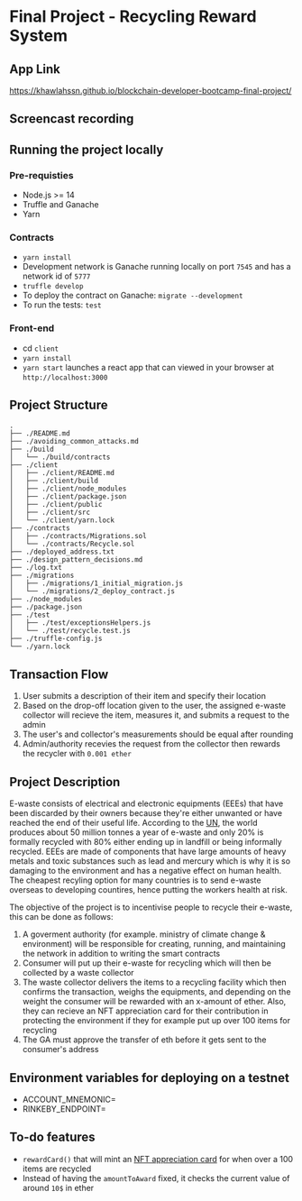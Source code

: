 # Final Project - Recycling Reward System
## App Link
https://khawlahssn.github.io/blockchain-developer-bootcamp-final-project/

## Screencast recording
## Running the project locally
### Pre-requisties
- Node.js >= 14
- Truffle and Ganache
- Yarn

### Contracts
- `yarn install`
- Development network is Ganache running locally on port `7545` and has a network id of `5777`
- `truffle develop`
- To deploy the contract on Ganache: `migrate --development`
- To run the tests: `test`

### Front-end
- cd `client`
- `yarn install`
- `yarn start` launches a react app that can viewed in your browser at `http://localhost:3000`

## Project Structure
```
.
├── ./README.md
├── ./avoiding_common_attacks.md
├── ./build
│   └── ./build/contracts
├── ./client
│   ├── ./client/README.md
│   ├── ./client/build
│   ├── ./client/node_modules
│   ├── ./client/package.json
│   ├── ./client/public
│   ├── ./client/src
│   └── ./client/yarn.lock
├── ./contracts
│   ├── ./contracts/Migrations.sol
│   └── ./contracts/Recycle.sol
├── ./deployed_address.txt
├── ./design_pattern_decisions.md
├── ./log.txt
├── ./migrations
│   ├── ./migrations/1_initial_migration.js
│   └── ./migrations/2_deploy_contract.js
├── ./node_modules
├── ./package.json
├── ./test
│   ├── ./test/exceptionsHelpers.js
│   └── ./test/recycle.test.js
├── ./truffle-config.js
└── ./yarn.lock
```

## Transaction Flow
1. User submits a description of their item and specify their location
2. Based on the drop-off location given to the user, the assigned e-waste collector will recieve the item, measures it, and submits a request to the admin
3. The user's and collector's measurements should be equal after rounding
4. Admin/authority recevies the request from the collector then rewards the recycler with `0.001 ether`
## Project Description
E-waste consists of electrical and electronic equipments (EEEs) that have been discarded by their owners because they're either unwanted or have reached the end of their useful life. According to the [UN](https://www.unep.org/news-and-stories/press-release/un-report-time-seize-opportunity-tackle-challenge-e-waste), the world produces about 50 million tonnes a year of e-waste and only 20% is formally recycled with 80% either ending up in landfill or being informally recycled. EEEs are made of components that have large amounts of heavy metals and toxic substances such as lead and mercury which is why it is so damaging to the environment and has a negative effect on human health. The cheapest recyling option for many countries is to send e-waste overseas to developing countires, hence putting the workers health at risk.

The objective of the project is to incentivise people to recycle their e-waste, this can be done as follows:

1. A goverment authority (for example. ministry of climate change & environment) will be responsible for creating, running, and maintaining the network in addition to writing the smart contracts
2. Consumer will put up their e-waste for recycling which will then be collected by a waste collector
3. The waste collector delivers the items to a recycling facility which then confirms the transaction, weighs the equipments, and depending on the weight the consumer will be rewarded with an x-amount of ether. Also, they can recieve an NFT appreciation card for their contribution in protecting the environment if they for example put up over 100 items for recycling
4. The GA must approve the transfer of eth before it gets sent to the consumer's address

## Environment variables for deploying on a testnet
- ACCOUNT_MNEMONIC=
- RINKEBY_ENDPOINT=

## To-do features
- `rewardCard()` that will mint an [NFT appreciation card](https://ipfs.io/ipfs/QmRB5cAYVmYy7dgmyYyNWaKwZ7kt7fGRyW5CTtfHaqDYo5?filename=thankyou-card-nft.png) for when over a 100 items are recycled 
- Instead of having the `amountToAward` fixed, it checks the current value of around `10$` in ether